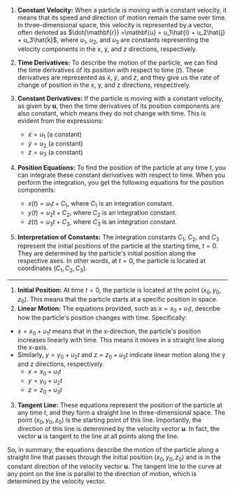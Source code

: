 1. **Constant Velocity:** When a particle is moving with a constant velocity, it means that its speed and direction of motion remain the same over time. In three-dimensional space, this velocity is represented by a vector, often denoted as $\dot{\mathbf{r}} =\mathbf{u} = u_1\hat{i} + u_2\hat{j} + u_3\hat{k}$, where $u_1$, $u_2$, and $u_3$ are constants representing the velocity components in the x, y, and z directions, respectively.
    
2. **Time Derivatives:** To describe the motion of the particle, we can find the time derivatives of its position with respect to time ($t$). These derivatives are represented as $\dot{x}$, $\dot{y}$, and $\dot{z}$, and they give us the rate of change of position in the x, y, and z directions, respectively.
    
3. **Constant Derivatives:** If the particle is moving with a constant velocity, as given by $\mathbf{u}$, then the time derivatives of its position components are also constant, which means they do not change with time. This is evident from the expressions:
    
    - $\dot{x} = u_1$ (a constant)
    - $\dot{y} = u_2$ (a constant)
    - $\dot{z} = u_3$ (a constant)
4. **Position Equations:** To find the position of the particle at any time $t$, you can integrate these constant derivatives with respect to time. When you perform the integration, you get the following equations for the position components:
    
    - $x(t) = u_1t + C_1$, where $C_1$ is an integration constant.
    - $y(t) = u_2t + C_2$, where $C_2$ is an integration constant.
    - $z(t) = u_3t + C_3$, where $C_3$ is an integration constant.
5. **Interpretation of Constants:** The integration constants $C_1$, $C_2$, and $C_3$ represent the initial positions of the particle at the starting time, $t = 0$. They are determined by the particle's initial position along the respective axes. In other words, at $t = 0$, the particle is located at coordinates $(C_1, C_2, C_3)$.
___
1. **Initial Position:** At time $t = 0$, the particle is located at the point $(x_0, y_0, z_0)$. This means that the particle starts at a specific position in space.
2. **Linear Motion:** The equations provided, such as $x = x_0 + u_1t$, describe how the particle's position changes with time. Specifically:
- $x = x_0 + u_1t$ means that in the x-direction, the particle's position increases linearly with time. This means it moves in a straight line along the x-axis.
- Similarly, $y = y_0 + u_2t$ and $z = z_0 + u_3t$ indicate linear motion along the y and z directions, respectively.
	- $x = x_{0}+ u_{1}t$
	- $y = y_{0}+ u_{2}t$
	- $z = z_{0}+ u_{3}t$
3. **Tangent Line:** These equations represent the position of the particle at any time $t$, and they form a straight line in three-dimensional space. The point $(x_0, y_0, z_0)$ is the starting point of this line. Importantly, the direction of this line is determined by the velocity vector $\mathbf{u}$. In fact, the vector $\mathbf{u}$ is tangent to the line at all points along the line.

So, in summary, the equations describe the motion of the particle along a straight line that passes through the initial position $(x_0, y_0, z_0)$ and is in the constant direction of the velocity vector $\mathbf{u}$. The tangent line to the curve at any point on the line is parallel to the direction of motion, which is determined by the velocity vector.